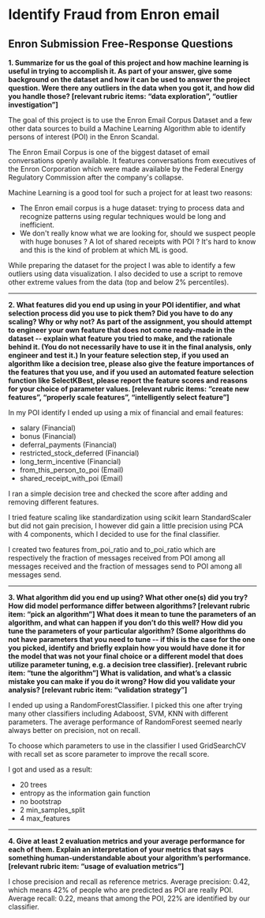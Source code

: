 # Identify Fraud from Enron email

## Enron Submission Free-Response Questions

**1. Summarize for us the goal of this project and how machine learning is useful in trying to accomplish it. As part of your answer, give some background on the dataset and how it can be used to answer the project question. Were there any outliers in the data when you got it, and how did you handle those?  [relevant rubric items: “data exploration”, “outlier investigation”]**

The goal of this project is to use the Enron Email Corpus Dataset and a few other data sources to build a Machine Learning Algorithm able to identify persons of interest (POI) in the Enron Scandal.

The Enron Email Corpus is one of the biggest dataset of email conversations openly available. It features conversations from executives of the Enron Corporation which were made available by the Federal Energy Regulatory Commission after the company's collapse.

Machine Learning is a good tool for such a project for at least two reasons:

- The Enron email corpus is a huge dataset: trying to process data and recognize patterns using regular techniques would be long and inefficient.
- We don't really know what we are looking for, should we suspect people with huge bonuses ? A lot of shared receipts with POI ? It's hard to know and this is the kind of problem at which ML is good.

While preparing the dataset for the project I was able to identify a few outliers using data visualization. I also decided to use a script to remove other extreme values from the data (top and below 2% percentiles).

___

**2. What features did you end up using in your POI identifier, and what selection process did you use to pick them? Did you have to do any scaling? Why or why not? As part of the assignment, you should attempt to engineer your own feature that does not come ready-made in the dataset -- explain what feature you tried to make, and the rationale behind it. (You do not necessarily have to use it in the final analysis, only engineer and test it.) In your feature selection step, if you used an algorithm like a decision tree, please also give the feature importances of the features that you use, and if you used an automated feature selection function like SelectKBest, please report the feature scores and reasons for your choice of parameter values.  [relevant rubric items: “create new features”, “properly scale features”, “intelligently select feature”]**

In my POI identify I ended up using a mix of financial and email features:
- salary (Financial)
- bonus (Financial)
- deferral_payments (Financial)
- restricted_stock_deferred (Financial)
- long_term_incentive (Financial)
- from_this_person_to_poi (Email)
- shared_receipt_with_poi (Email)

I ran a simple decision tree and checked the score after adding and removing different features.

I tried feature scaling like standardization using scikit learn StandardScaler but did not gain precision, I however did gain a little precision using PCA with 4 components, which I decided to use for the final classifier.

I created two features from_poi_ratio and to_poi_ratio which are respectively the fraction of messages received from POI among all messages received and the fraction of messages send to POI among all messages send.
___

**3. What algorithm did you end up using? What other one(s) did you try? How did model performance differ between algorithms?  [relevant rubric item: “pick an algorithm”]
What does it mean to tune the parameters of an algorithm, and what can happen if you don’t do this well?  How did you tune the parameters of your particular algorithm? (Some algorithms do not have parameters that you need to tune -- if this is the case for the one you picked, identify and briefly explain how you would have done it for the model that was not your final choice or a different model that does utilize parameter tuning, e.g. a decision tree classifier).  [relevant rubric item: “tune the algorithm”]
What is validation, and what’s a classic mistake you can make if you do it wrong? How did you validate your analysis?  [relevant rubric item: “validation strategy”]**

I ended up using a RandomForestClassifier. I picked this one after trying many other classifiers including Adaboost, SVM, KNN with different parameters. The average performance of RandomForest seemed nearly always better on precision, not on recall.

To choose which parameters to use in the classifier I used GridSearchCV with recall set as score parameter to improve the recall score.

I got and used as a result:

- 20 trees
- entropy as the information gain function
- no bootstrap
- 2 min_samples_split
- 4 max_features

___

**4. Give at least 2 evaluation metrics and your average performance for each of them.  Explain an interpretation of your metrics that says something human-understandable about your algorithm’s performance. [relevant rubric item: “usage of evaluation metrics”]**

I chose precision and recall as reference metrics.
Average precision: 0.42, which means 42% of people who are predicted as POI are really POI.
Average recall: 0.22, means that among the POI, 22% are identified by our classifier.
